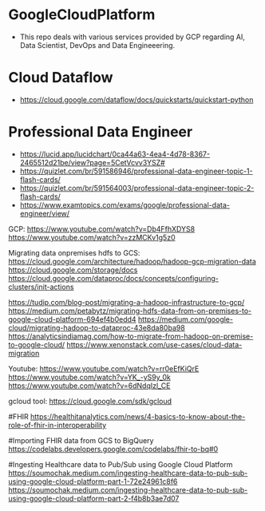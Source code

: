# GoogleCloudPlatform

* This repo deals with various services provided by GCP regarding AI, Data Scientist, DevOps and Data Engineeering.

# Cloud Dataflow

* https://cloud.google.com/dataflow/docs/quickstarts/quickstart-python

# Professional Data Engineer

* https://lucid.app/lucidchart/0ca44a63-4ea4-4d78-8367-2465512d21be/view?page=5CetVcvv3YSZ#
* https://quizlet.com/br/591586946/professional-data-engineer-topic-1-flash-cards/
* https://quizlet.com/br/591564003/professional-data-engineer-topic-2-flash-cards/
* https://www.examtopics.com/exams/google/professional-data-engineer/view/

GCP:
https://www.youtube.com/watch?v=Db4FfhXDYS8
https://www.youtube.com/watch?v=zzMCKv1g5z0



Migrating data onpremises hdfs to GCS:
https://cloud.google.com/architecture/hadoop/hadoop-gcp-migration-data
https://cloud.google.com/storage/docs
https://cloud.google.com/dataproc/docs/concepts/configuring-clusters/init-actions



https://tudip.com/blog-post/migrating-a-hadoop-infrastructure-to-gcp/
https://medium.com/petabytz/migrating-hdfs-data-from-on-premises-to-google-cloud-platform-694ef4b0edd4
https://medium.com/google-cloud/migrating-hadoop-to-dataproc-43e8da80ba98
https://analyticsindiamag.com/how-to-migrate-from-hadoop-on-premise-to-google-cloud/
https://www.xenonstack.com/use-cases/cloud-data-migration


Youtube:
https://www.youtube.com/watch?v=rr0eEfKiQrE
https://www.youtube.com/watch?v=YK_-yS9y_0k
https://www.youtube.com/watch?v=6dNdqIzl_CE

gcloud tool:
https://cloud.google.com/sdk/gcloud

#FHIR
https://healthitanalytics.com/news/4-basics-to-know-about-the-role-of-fhir-in-interoperability
 
#Importing FHIR data from GCS to BigQuery
https://codelabs.developers.google.com/codelabs/fhir-to-bq#0

#Ingesting Healthcare data to Pub/Sub using Google Cloud Platform 
https://soumochak.medium.com/ingesting-healthcare-data-to-pub-sub-using-google-cloud-platform-part-1-72e24961c8f6
https://soumochak.medium.com/ingesting-healthcare-data-to-pub-sub-using-google-cloud-platform-part-2-f4b8b3ae7d07
